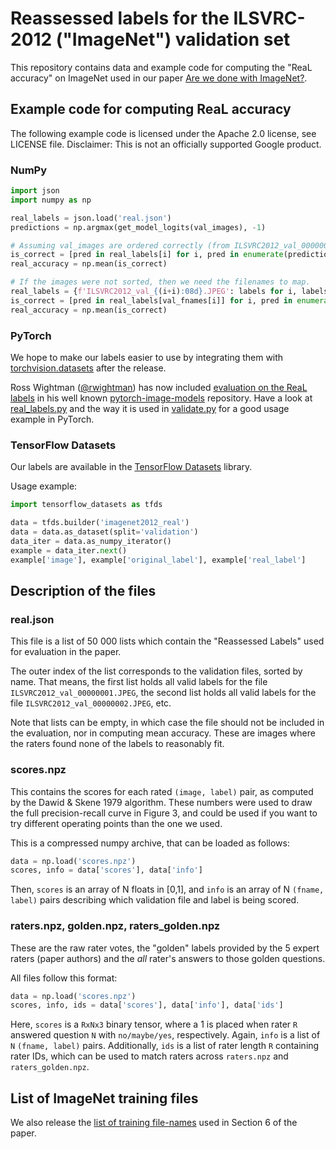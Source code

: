 # Reassessed labels for the ILSVRC-2012 ("ImageNet") validation set

This repository contains data and example code for computing the "ReaL accuracy"
on ImageNet used in our paper [Are we done with ImageNet?](https://arxiv.org/abs/2006.07159).

## Example code for computing ReaL accuracy

The following example code is licensed under the Apache 2.0 license, see LICENSE file.
Disclaimer: This is not an officially supported Google product.

### NumPy

```python
import json
import numpy as np

real_labels = json.load('real.json')
predictions = np.argmax(get_model_logits(val_images), -1)

# Assuming val_images are ordered correctly (from ILSVRC2012_val_00000001.JPEG to ILSVRC2012_val_00050000.JPEG)
is_correct = [pred in real_labels[i] for i, pred in enumerate(predictions) if real_labels[i]]
real_accuracy = np.mean(is_correct)

# If the images were not sorted, then we need the filenames to map.
real_labels = {f'ILSVRC2012_val_{(i+i):08d}.JPEG': labels for i, labels in enumerate(json.load('real.json'))}
is_correct = [pred in real_labels[val_fnames[i]] for i, pred in enumerate(predictions) if real_labels[i]]
real_accuracy = np.mean(is_correct)
```

### PyTorch

We hope to make our labels easier to use by integrating them with [torchvision.datasets](https://pytorch.org/docs/stable/torchvision/datasets.html#imagenet) after the release.

Ross Wightman ([@rwightman](https://github.com/rwightman)) has now included [evaluation on the ReaL labels](https://github.com/rwightman/pytorch-image-models/blob/master/results/results-imagenet-real.csv)
in his well known [pytorch-image-models](https://github.com/rwightman/pytorch-image-models) repository.
Have a look at [real_labels.py](https://github.com/rwightman/pytorch-image-models/blob/master/timm/data/real_labels.py)
and the way it is used in [validate.py](https://github.com/rwightman/pytorch-image-models/blob/078a51dbac2ec4e401e166a3aec0b3c613e6c06f/validate.py#L196-L197)
for a good usage example in PyTorch.

### TensorFlow Datasets

Our labels are available in the [TensorFlow Datasets](https://www.tensorflow.org/datasets/catalog/imagenet2012_real) library.

Usage example:

```python
import tensorflow_datasets as tfds

data = tfds.builder('imagenet2012_real')
data = data.as_dataset(split='validation')
data_iter = data.as_numpy_iterator()
example = data_iter.next()
example['image'], example['original_label'], example['real_label']
```

## Description of the files

### real.json

This file is a list of 50 000 lists which contain the "Reassessed Labels" used for
evaluation in the paper.

The outer index of the list corresponds to the validation files, sorted by name.
That means, the first list holds all valid labels for the file `ILSVRC2012_val_00000001.JPEG`,
the second list holds all valid labels for the file `ILSVRC2012_val_00000002.JPEG`, etc.

Note that lists can be empty, in which case the file should not be included in
the evaluation, nor in computing mean accuracy.
These are images where the raters found none of the labels to reasonably fit.

### scores.npz

This contains the scores for each rated `(image, label)` pair, as computed by
the Dawid & Skene 1979 algorithm.
These numbers were used to draw the full precision-recall curve in Figure 3, and
could be used if you want to try different operating points than the one we used.

This is a compressed numpy archive, that can be loaded as follows:

```python
data = np.load('scores.npz')
scores, info = data['scores'], data['info']
```

Then, `scores` is an array of N floats in [0,1], and `info` is an array of N
`(fname, label)` pairs describing which validation file and label is being scored.

### raters.npz, golden.npz, raters_golden.npz

These are the raw rater votes, the "golden" labels provided by the 5 expert
raters (paper authors) and the _all_ rater's answers to those golden questions.

All files follow this format:

```python
data = np.load('scores.npz')
scores, info, ids = data['scores'], data['info'], data['ids']
```

Here, `scores` is a `RxNx3` binary tensor, where a 1 is placed when rater `R`
answered question `N` with `no/maybe/yes`, respectively.
Again, `info` is a list of `N` `(fname, label)` pairs.
Additionally, `ids` is a list of rater length `R` containing rater IDs, which
can be used to match raters across `raters.npz` and `raters_golden.npz`.

## List of ImageNet training files

We also release the [list of training file-names](https://github.com/google-research/reassessed-imagenet/releases/download/v1.0/fnames_clean.txt)
used in Section 6 of the paper.
